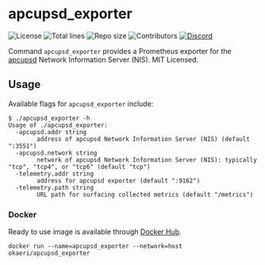 # apcupsd_exporter

![License](https://img.shields.io/github/license/OkaeriPoland/apcupsd_exporter)
![Total lines](https://img.shields.io/tokei/lines/github/OkaeriPoland/apcupsd_exporter)
![Repo size](https://img.shields.io/github/repo-size/OkaeriPoland/apcupsd_exporter)
![Contributors](https://img.shields.io/github/contributors/OkaeriPoland/apcupsd_exporter)
[![Discord](https://img.shields.io/discord/589089838200913930)](https://discord.gg/hASN5eX)

Command `apcupsd_exporter` provides a Prometheus exporter for the
[apcupsd](http://www.apcupsd.org/) Network Information Server (NIS). MIT
Licensed.

## Usage

Available flags for `apcupsd_exporter` include:

```console
$ ./apcupsd_exporter -h
Usage of ./apcupsd_exporter:
  -apcupsd.addr string
        address of apcupsd Network Information Server (NIS) (default ":3551")
  -apcupsd.network string
        network of apcupsd Network Information Server (NIS): typically "tcp", "tcp4", or "tcp6" (default "tcp")
  -telemetry.addr string
        address for apcupsd exporter (default ":9162")
  -telemetry.path string
        URL path for surfacing collected metrics (default "/metrics")
```

### Docker

Ready to use image is available through [Docker Hub](https://hub.docker.com/r/okaeri/apcupsd_exporter).

```console
docker run --name=apcupsd_exporter --network=host okaeri/apcupsd_exporter
```
